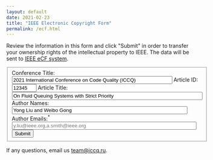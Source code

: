 ```yaml
---
layout: default
date: 2021-02-23
title: "IEEE Electronic Copyright Form"
permalink: /ecf.html
---
```


Review the information in this form and click "Submit" in order to transfer
your ownership rights of the intellectual property to IEEE.
The data will be sent to
[IEEE eCF system](https://www.ieee.org/publications/rights/copyright-main.html).

<script src="//code.jquery.com/jquery-1.9.0.min.js"></script>
<script>
var papers = {
  '01': {
    'title': 'Foreword of Organizers',
    'authors': 'Yegor Bugayenko'
  },
  '14': {
    'title': 'Towards a Prototype Based Explainable JavaScript Vulnerability Prediction Model',
    'authors': 'Balázs Mosolygó, Norbert Vándor, Gábor Antal, Péter Hegedűs and Rudolf Ferenc'
  },
  '19': {
    'title': 'An Efficient Dynamic Analysis Tool for Checking Durable Linearizability',
    'authors': 'Christina Peterson and Damian Dechev'
  },
  '20': {
    'title': 'Qualitative and Quantitative Analysis of Callgraph Algorithms for PYTHON',
    'authors': 'Sriteja Kummita, Goran Piskachev, Johannes Spaeth and Eric Bodden'
  },
  '23': {
    'title': 'Exploring the Effect of NULL Usage in Source Code',
    'authors': 'Ekaterina Garmash and Anton Cheshkov'
  },
  '24': {
    'title': 'Striffs: Architectural Component Diagrams for Code Reviews',
    'authors': 'Muntazir Fadhel and Emil Sekerinski'
  },
  '16': {
    'title': 'Raising Security Awareness using Cybersecurity Challenges in Embedded Programming Courses',
    'authors': 'Tiago Espinha Gasiba, Samra Hodzic, Ulrike Lechner and Maria Pinto-Albuquerque'
  },
};
$(function() {
  let p = new URLSearchParams(window.location.search);
  aid = p.get('id');
  var details = papers[aid];
  if (details == undefined) {
    window.location.href = "/404.html";
  }
  $('input[name="ArtId"]').val(aid);
  $('input[name="ArtTitle"]').val(details.title);
  $('input[name="AuthName"]').val(details.authors);
});
</script>

<form action="https://ecopyright.ieee.org/ECTT/IntroPage.jsp" method="post">
  <fieldset>
    <input type="hidden" name="ArtSource" value="51190"/>
    <input type="hidden" name="rtrnurl" value="https://www.iccq.ru/ecf-success.html"/>
    <label>Conference Title:</label>
    <input type="text" required readonly size="50" name="PubTitle" value="2021 International Conference on Code Quality (ICCQ)"/>
    <label>Article ID:</label>
    <input type="text" required readonly size="5" name="ArtId" value="12345"/>
    <label>Article Title:</label>
    <input type="text" required readonly size="60" name="ArtTitle" value="On Fluid Queuing Systems with Strict Priority"/>
    <label>Author Names:</label>
    <input type="text" required readonly size="55" name="AuthName" value="Yong Liu and Weibo Gong"/>
    <label>Author Emails:<sup class='firebrick'>*</sup></label>
    <input type="text" size="58" name="AuthEmail" placeholder="y.liu@ieee.org,a.smith@ieee.org"/>
    <label></label>
    <input name="Submit" type="submit" value="Submit"/>
  </fieldset>
</form>

If any questions, email us [team@iccq.ru](mailto:team@iccq.ru).